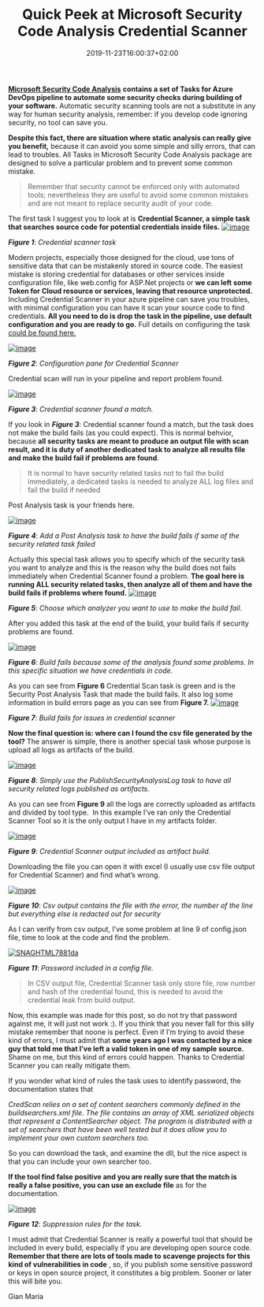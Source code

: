 ﻿---
title: "Quick Peek at Microsoft Security Code Analysis Credential Scanner"
description: ""
date: 2019-11-23T16:00:37+02:00
draft: false
tags: [AzureDevOps,build]
categories: [security]
---
[**Microsoft Security Code Analysis**](https://secdevtools.azurewebsites.net/) **contains a set of Tasks for Azure DevOps pipeline to automate some security checks during building of your software.** Automatic security scanning tools are not a substitute in any way for human security analysis, remember: if you develop code ignoring security, no tool can save you.

 **Despite this fact, there are situation where static analysis can really give you benefit,** because it can avoid you some simple and silly errors, that can lead to troubles. All Tasks in Microsoft Security Code Analysis package are designed to solve a particular problem and to prevent some common mistake.

> Remember that security cannot be enforced only with automated tools; nevertheless they are useful to avoid some common mistakes and are not meant to replace security audit of your code.

The first task I suggest you to look at is  **Credential Scanner, a simple task that searches source code for potential credentials inside files.** [![image](http://www.codewrecks.com/blog/wp-content/uploads/2019/11/image_thumb-12.png "image")](http://www.codewrecks.com/blog/wp-content/uploads/2019/11/image-12.png)

 ***Figure 1***: *Credential scanner task*

Modern projects, especially those designed for the cloud, use tons of sensitive data that can be mistakenly stored in source code. The easiest mistake is storing credential for databases or other services inside configuration file, like web.config for ASP.Net projects or  **we can left some Token for Cloud resource or services, leaving that resource unprotected.** Including Credential Scanner in your azure pipeline can save you troubles, with minimal configuration you can have it scan your source code to find credentials.  **All you need to do is drop the task in the pipeline, use default configuration and you are ready to go.** Full details on configuring the task [could be found here.](https://secdevtools.azurewebsites.net/helpcredscan.html)

[![image](http://www.codewrecks.com/blog/wp-content/uploads/2019/11/image_thumb-13.png "image")](http://www.codewrecks.com/blog/wp-content/uploads/2019/11/image-13.png)

 ***Figure 2***: *Configuration pane for Credential Scanner*

Credential scan will run in your pipeline and report problem found.

[![image](http://www.codewrecks.com/blog/wp-content/uploads/2019/11/image_thumb-14.png "image")](http://www.codewrecks.com/blog/wp-content/uploads/2019/11/image-14.png)

 ***Figure 3***: *Credential scanner found a match.*

If you look in  ***Figure 3***: Credential scanner found a match, but the task does not make the build fails (as you could expect). This is normal behvior, because  **all security tasks are meant to produce an output file with scan result, and it is duty of another dedicated task to analyze all results file and make the build fail if problems are found**.

> It is normal to have security related tasks not to fail the build immediately, a dedicated tasks is needed to analyze ALL log files and fail the build if needed

Post Analysis task is your friends here.

[![image](http://www.codewrecks.com/blog/wp-content/uploads/2019/11/image_thumb-15.png "image")](http://www.codewrecks.com/blog/wp-content/uploads/2019/11/image-15.png)

 ***Figure 4***: *Add a Post Analysis task to have the build fails if some of the security related task failed*

Actually this special task allows you to specify which of the security task you want to analyze and this is the reason why the build does not fails immediately when Credential Scanner found a problem.  **The goal here is running ALL security related tasks, then analyze all of them and have the build fails if problems where found.** [![image](http://www.codewrecks.com/blog/wp-content/uploads/2019/11/image_thumb-16.png "image")](http://www.codewrecks.com/blog/wp-content/uploads/2019/11/image-16.png)

 ***Figure 5***: *Choose which analyzer you want to use to make the build fail.*

After you added this task at the end of the build, your build fails if security problems are found.

[![image](http://www.codewrecks.com/blog/wp-content/uploads/2019/11/image_thumb-17.png "image")](http://www.codewrecks.com/blog/wp-content/uploads/2019/11/image-17.png)

 ***Figure 6***: *Build fails because some of the analysis found some problems. In this specific situation we have credentials in code.*

As you can see from  **Figure 6** Credential Scan task is green and is the Security Post Analysis Task that made the build fails. It also log some information in build errors page as you can see from  **Figure 7.** [![image](http://www.codewrecks.com/blog/wp-content/uploads/2019/11/image_thumb-18.png "image")](http://www.codewrecks.com/blog/wp-content/uploads/2019/11/image-18.png)

 ***Figure 7***: *Build fails for issues in credential scanner*

 **Now the final question is: where can I found the csv file generated by the tool?** The answer is simple, there is another special task whose purpose is upload all logs as artifacts of the build.

[![image](http://www.codewrecks.com/blog/wp-content/uploads/2019/11/image_thumb-19.png "image")](http://www.codewrecks.com/blog/wp-content/uploads/2019/11/image-19.png)

 ***Figure 8***: *Simply use the PublishSecurityAnalysisLog task to have all security related logs published as artifacts.*

As you can see from  **Figure 9** all the logs are correctly uploaded as artifacts and divided by tool type.  In this example I’ve ran only the Credential Scanner Tool so it is the only output I have in my artifacts folder.

[![image](http://www.codewrecks.com/blog/wp-content/uploads/2019/11/image_thumb-20.png "image")](http://www.codewrecks.com/blog/wp-content/uploads/2019/11/image-20.png)

 ***Figure 9***: *Credential Scanner output included as artifact build.*

Downloading the file you can open it with excel (I usually use csv file output for Credential Scanner) and find what’s wrong.

[![image](http://www.codewrecks.com/blog/wp-content/uploads/2019/11/image_thumb-21.png "image")](http://www.codewrecks.com/blog/wp-content/uploads/2019/11/image-21.png)

 ***Figure 10***: *Csv output contains the file with the error, the number of the line but everything else is redacted out for security*

As I can verify from csv output, I’ve some problem at line 9 of config.json file, time to look at the code and find the problem.

[![SNAGHTML7881da](http://www.codewrecks.com/blog/wp-content/uploads/2019/11/SNAGHTML7881da_thumb.png "SNAGHTML7881da")](http://www.codewrecks.com/blog/wp-content/uploads/2019/11/SNAGHTML7881da.png)

 ***Figure 11***: *Password included in a config file.*

> In CSV output file, Credential Scanner task only store file, row number and hash of the credential found, this is needed to avoid the credential leak from build output.

Now, this example was made for this post, so do not try that password against me, it will just not work :). If you think that you never fall for this silly mistake remember that noone is perfect. Even if I’m trying to avoid these kind of errors, I must admit that  **some**  **years ago I was contacted by a nice guy that told me that I’ve left a valid token in one of my sample source.** Shame on me, but this kind of errors could happen. Thanks to Credential Scanner you can really mitigate them.

If you wonder what kind of rules the task uses to identify password, the documentation states that

*CredScan relies on a set of content searchers commonly defined in the buildsearchers.xml file. The file contains an array of XML serialized objects that represent a ContentSearcher object. The program is distributed with a set of searchers that have been well tested but it does allow you to implement your own custom searchers too.*

So you can download the task, and examine the dll, but the nice aspect is that you can include your own searcher too.

 **If the tool find false positive and you are really sure that the match is really a false positive, you can use an exclude file** as for the documentation.

[![image](http://www.codewrecks.com/blog/wp-content/uploads/2019/11/image_thumb-22.png "image")](http://www.codewrecks.com/blog/wp-content/uploads/2019/11/image-22.png)

 ***Figure 12***: *Suppression rules for the task.*

I must admit that Credential Scanner is really a powerful tool that should be included in every build, especially if you are developing open source code.  **Remember that there are lots of tools made to scavenge projects for this kind of vulnerabilities in code** , so, if you publish some sensitive password or keys in open source project, it constitutes a big problem. Sooner or later this will bite you.

Gian Maria
